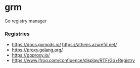 # grm
Go registry manager



### Registries

* https://docs.gomods.io/    https://athens.azurefd.net/
* https://proxy.golang.org/
* https://goproxy.io/
* https://www.jfrog.com/confluence/display/RTF/Go+Registry
